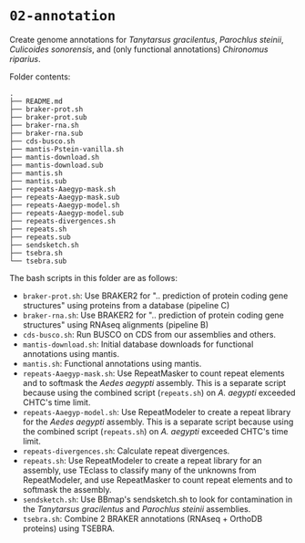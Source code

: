 # `02-annotation`

Create genome annotations for *Tanytarsus gracilentus*, *Parochlus steinii*,
*Culicoides sonorensis*, and (only functional annotations) *Chironomus riparius*.

Folder contents:

```
.
├── README.md
├── braker-prot.sh
├── braker-prot.sub
├── braker-rna.sh
├── braker-rna.sub
├── cds-busco.sh
├── mantis-Pstein-vanilla.sh
├── mantis-download.sh
├── mantis-download.sub
├── mantis.sh
├── mantis.sub
├── repeats-Aaegyp-mask.sh
├── repeats-Aaegyp-mask.sub
├── repeats-Aaegyp-model.sh
├── repeats-Aaegyp-model.sub
├── repeats-divergences.sh
├── repeats.sh
├── repeats.sub
├── sendsketch.sh
├── tsebra.sh
└── tsebra.sub
```


The bash scripts in this folder are as follows:

- `braker-prot.sh`: Use BRAKER2 for ".. prediction of protein coding gene 
  structures" using proteins from a database (pipeline C)
- `braker-rna.sh`: Use BRAKER2 for ".. prediction of protein coding gene 
  structures" using RNAseq alignments (pipeline B)
- `cds-busco.sh`: Run BUSCO on CDS from our assemblies and others.
- `mantis-download.sh`: Initial database downloads for functional annotations using mantis.
- `mantis.sh`: Functional annotations using mantis.
- `repeats-Aaegyp-mask.sh`: Use RepeatMasker to count repeat elements and to 
  softmask the *Aedes aegypti* assembly. This is a separate script because
  using the combined script (`repeats.sh`) on *A. aegypti* exceeded CHTC's
  time limit.
- `repeats-Aaegyp-model.sh`: Use RepeatModeler to create a repeat library for 
  the *Aedes aegypti* assembly. This is a separate script because
  using the combined script (`repeats.sh`) on *A. aegypti* exceeded CHTC's
  time limit.
- `repeats-divergences.sh`: Calculate repeat divergences.
- `repeats.sh`: Use RepeatModeler to create a repeat library for an assembly,
  use TEclass to classify many of the unknowns from RepeatModeler, and
  use RepeatMasker to count repeat elements and to softmask the assembly.
- `sendsketch.sh`: Use BBmap's sendsketch.sh to look for contamination in the
  *Tanytarsus gracilentus* and *Parochlus steinii* assemblies.
- `tsebra.sh`: Combine 2 BRAKER annotations (RNAseq + OrthoDB proteins) 
  using TSEBRA.
